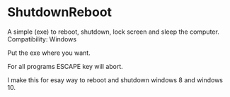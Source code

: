 # ShutdownReboot
A simple (exe) to reboot, shutdown, lock screen and sleep the computer. Compatibility: Windows

Put the exe where you want.

For all programs ESCAPE key will abort.

I make this for esay way to reboot and shutdown windows 8 and windows 10.
